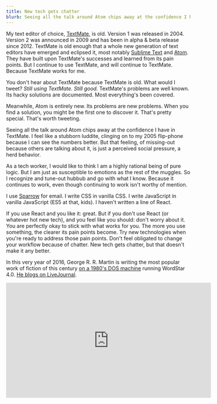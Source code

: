 ```yaml
---
title: New tech gets chatter
blurb: Seeing all the talk around Atom chips away at the confidence I have in TextMate. I feel like a stubborn luddite, clinging on to my 2005 flip-phone because I can see the numbers better.
---
```


My text editor of choice, [TextMate](https://macromates.com/), is old. Version 1 was released in 2004. Version 2 was announced in 2009 and has been in alpha & beta release since 2012. TextMate is old enough that a whole new generation of text editors have emerged and eclipsed it, most notably [Sublime Text](https://www.sublimetext.com/) and [Atom](https://atom.io/). They have built upon TextMate's successes and learned from its pain points. But I continue to use TextMate, and will continue to TextMate. Because TextMate works for me.

You don't hear about TextMate because TextMate is old. What would I tweet? _Still using TextMate. Still good._ TextMate's problems are well known. Its hacky solutions are documented. Most everything's been covered.

Meanwhile, Atom is entirely new. Its problems are new problems. When you find a solution, you might be the first one to discover it. That's pretty special. That's worth tweeting.

Seeing all the talk around Atom chips away at the confidence I have in TextMate. I feel like a stubborn luddite, clinging on to my 2005 flip-phone because I can see the numbers better. But that feeling, of missing-out because others are talking about it, is just a perceived social pressure, a herd behavior.

As a tech worker, I would like to think I am a highly rational being of pure logic. But I am just as susceptible to emotions as the rest of the muggles. So I recognize and tune-out hubbub and go with what I know. Because it continues to work, even though continuing to work isn't worthy of mention.

I use [Sparrow](http://www.theverge.com/2012/7/20/3172222/google-buys-sparrow-mail) for email. I write CSS in vanilla CSS. I write JavaScript in vanilla JavaScript (ES5 at that, kids). I haven't written a line of React.

If you use React and you like it: great. But if you don't use React (or whatever hot new tech), and you feel like you should: don't worry about it. You are perfectly okay to stick with what works for you. The more you use something, the clearer its pain points become. Try new technologies when you're ready to address those pain points. Don't feel obligated to change your workflow because of chatter. New tech gets chatter, but that doesn't make it any better.

In this very year of 2016, George R. R. Martin is writing the most popular work of fiction of this century [on a 1980's DOS machine](http://www.slate.com/blogs/future_tense/2014/05/14/george_r_r_martin_writes_on_dos_based_wordstar_4_0_software_from_the_1980s.html) running WordStar 4.0. [He blogs on LiveJournal](http://grrm.livejournal.com/).

<iframe width="560" height="315" src="https://www.youtube.com/embed/X5REM-3nWHg?rel=0&amp;controls=0&amp;showinfo=0" frameborder="0" allowfullscreen></iframe>
